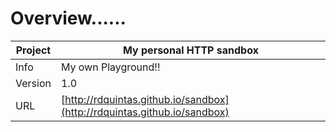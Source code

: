 # Overview......


Project | My personal HTTP sandbox
--- | ---
Info | My own Playground!!
Version | 1.0
URL | [http://rdquintas.github.io/sandbox](http://rdquintas.github.io/sandbox)


